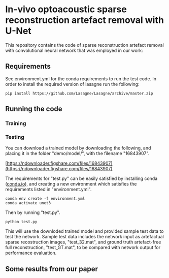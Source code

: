 # In-vivo optoacoustic sparse reconstruction artefact removal with U-Net 

This repository contains the code of sparse reconstruction artefact removal with convolutional neural network that was employed in our work:

## Requirements

See environment.yml for the conda requirements to run the test code. In order to install the required version of lasagne run the following:

```
pip install https://github.com/Lasagne/Lasagne/archive/master.zip
```

## Running the code


### Training


### Testing

You can download a trained model by downloading the following, and placing it in the folder "demo/model/", with the filename "16843907".

[https://ndownloader.figshare.com/files/16843907](https://ndownloader.figshare.com/files/16843907)

The requirements for "test.py" can be easily satisfied by installing conda ([conda.io](conda.io)), and creating a new environment which satisfies the requirements listed in "environment.yml".

```
conda env create -f environment.yml
conda activate unet3
```

Then by running "test.py".
```
python test.py
```
This will use the downloded trained model and provided sample test data to test the network. Sample test data includes the
network input as artefactual sparse recostruction images, "test_32.mat", and ground truth artefact-free full reconstruction, "test_GT.mat", to be compared with network 
output for performance evaluation.

## Some results from our paper
